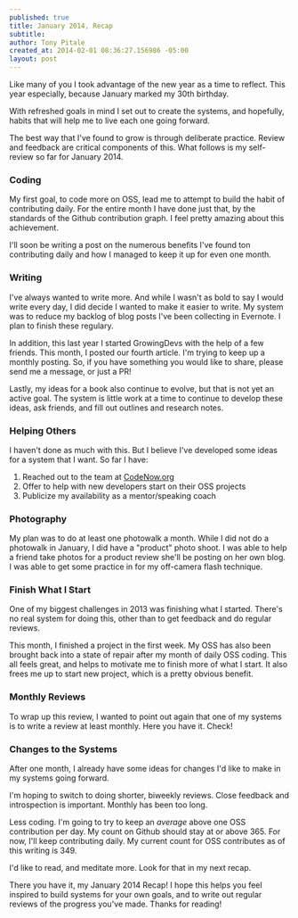 ```yaml
---
published: true
title: January 2014, Recap
subtitle: 
author: Tony Pitale
created_at: 2014-02-01 08:36:27.156986 -05:00
layout: post
---
```


Like many of you I took advantage of the new year as a time to reflect. This year especially, because January marked my 30th birthday.

With refreshed goals in mind I set out to create the systems, and hopefully, habits that will help me to live each one going forward.

The best way that I've found to grow is through deliberate practice. Review and feedback are critical components of this. What follows is my self-review so far for January 2014.

### Coding ###

My first goal, to code more on OSS, lead me to attempt to build the habit of contributing daily. For the entire month I have done just that, by the standards of the Github contribution graph. I feel pretty amazing about this achievement.

I'll soon be writing a post on the numerous benefits I've found ton contributing daily and how I managed to keep it up for even one month.

### Writing ###

I've always wanted to write more. And while I wasn't as bold to say I would write every day, I did decide I wanted to make it easier to write. My system was to reduce my backlog of blog posts I've been collecting in Evernote. I plan to finish these regulary.

In addition, this last year I started GrowingDevs with the help of a few friends. This month, I posted our fourth article. I'm trying to keep up a monthly posting. So, if you have something you would like to share, please send me a message, or just a PR!

Lastly, my ideas for a book also continue to evolve, but that is not yet an active goal. The system is little work at a time to continue to develop these ideas, ask friends, and fill out outlines and research notes.

### Helping Others ###

I haven't done as much with this. But I believe I've developed some ideas for a system that I want. So far I have:

1. Reached out to the team at [CodeNow.org](http://codenow.org)
2. Offer to help with new developers start on their OSS projects
3. Publicize my availability as a mentor/speaking coach

### Photography ###

My plan was to do at least one photowalk a month. While I did not do a photowalk in January, I did have a "product" photo shoot. I was able to help a friend take photos for a product review she'll be posting on her own blog. I was able to get some practice in for my off-camera flash technique.

### Finish What I Start ###

One of my biggest challenges in 2013 was finishing what I started. There's no real system for doing this, other than to get feedback and do regular reviews.

This month, I finished a project in the first week. My OSS has also been brought back into a state of repair after my month of daily OSS coding. This all feels great, and helps to motivate me to finish more of what I start. It also frees me up to start new project, which is a pretty obvious benefit.

### Monthly Reviews ###

To wrap up this review, I wanted to point out again that one of my systems is to write a review at least monthly. Here you have it. Check!

### Changes to the Systems ###

After one month, I already have some ideas for changes I'd like to make in my systems going forward.

I'm hoping to switch to doing shorter, biweekly reviews. Close feedback and introspection is important. Monthly has been too long.

Less coding. I'm going to try to keep an _average_ above one OSS contribution per day. My count on Github should stay at or above 365. For now, I'll keep contributing daily. My current count for OSS contributes as of this writing is 349.

I'd like to read, and meditate more. Look for that in my next recap.

There you have it, my January 2014 Recap! I hope this helps you feel inspired to build systems for your own goals, and to write out regular reviews of the progress you've made. Thanks for reading!
